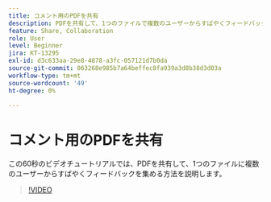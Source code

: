 ```yaml
---
title: コメント用のPDFを共有
description: PDFを共有して、1つのファイルで複数のユーザーからすばやくフィードバックを集める方法を説明します
feature: Share, Collaboration
role: User
level: Beginner
jira: KT-13295
exl-id: d3c633aa-29e8-4878-a3fc-057121d7b0da
source-git-commit: 063268e985b7a64beffec8fa939a3d8b38d3d03a
workflow-type: tm+mt
source-wordcount: '49'
ht-degree: 0%

---
```


# コメント用のPDFを共有

この60秒のビデオチュートリアルでは、PDFを共有して、1つのファイルに複数のユーザーからすばやくフィードバックを集める方法を説明します。

>[!VIDEO](https://video.tv.adobe.com/v/340769?quality=12&learn=on&hidetitle=true)
